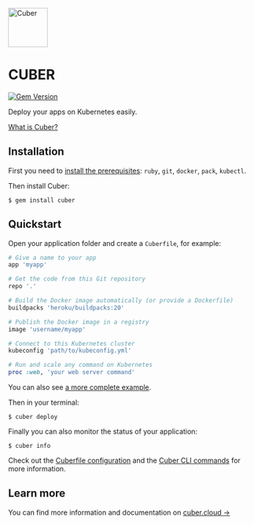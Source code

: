 <a href="https://cuber.cloud"><img src="https://cuber.cloud/assets/images/logo.svg" alt="Cuber" height="80" width="80"></a>
  
# CUBER

[![Gem Version](https://badge.fury.io/rb/cuber.svg)](https://badge.fury.io/rb/cuber)

Deploy your apps on Kubernetes easily.

[What is Cuber?](https://cuber.cloud/docs/overview)

## Installation

First you need to [install the prerequisites](https://cuber.cloud/docs/installation): `ruby`, `git`, `docker`, `pack`, `kubectl`.

Then install Cuber:

```
$ gem install cuber
```

## Quickstart

Open your application folder and create a `Cuberfile`, for example:

```ruby
# Give a name to your app
app 'myapp'

# Get the code from this Git repository
repo '.'

# Build the Docker image automatically (or provide a Dockerfile)
buildpacks 'heroku/buildpacks:20'

# Publish the Docker image in a registry
image 'username/myapp'

# Connect to this Kubernetes cluster
kubeconfig 'path/to/kubeconfig.yml'

# Run and scale any command on Kubernetes
proc :web, 'your web server command'
```

You can also see [a more complete example](https://cuber.cloud/docs/quickstart).

Then in your terminal:

```
$ cuber deploy
```

Finally you can also monitor the status of your application:

```
$ cuber info
```

Check out the [Cuberfile configuration](https://cuber.cloud/docs/cuberfile) and the [Cuber CLI commands](https://cuber.cloud/docs/cli) for more information.

## Learn more

You can find more information and documentation on [cuber.cloud →](https://cuber.cloud)

